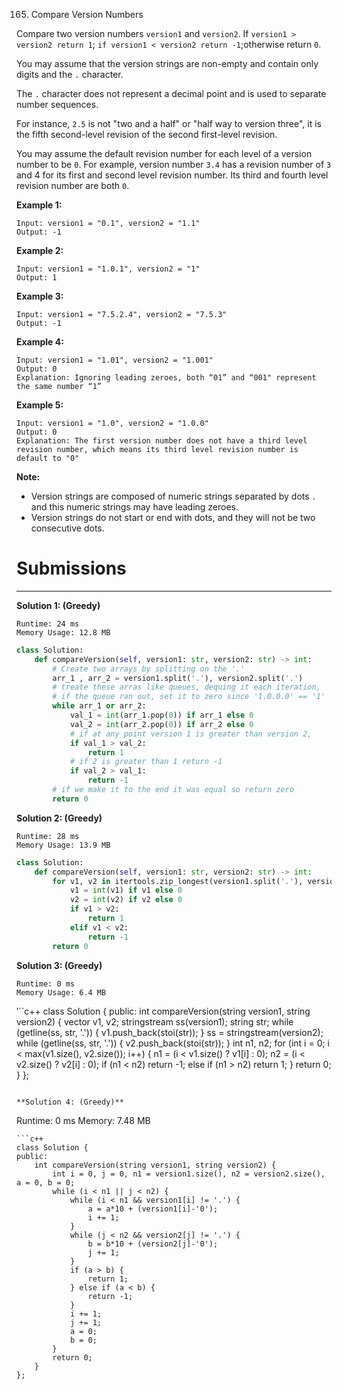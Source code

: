 165. Compare Version Numbers

Compare two version numbers `version1` and `version2`.
If `version1 > version2 return 1`; `if version1 < version2 return -1`;otherwise return `0`.

You may assume that the version strings are non-empty and contain only digits and the `.` character.

The `.` character does not represent a decimal point and is used to separate number sequences.

For instance, `2.5` is not "two and a half" or "half way to version three", it is the fifth second-level revision of the second first-level revision.

You may assume the default revision number for each level of a version number to be `0`. For example, version number `3.4` has a revision number of `3` and 4 for its first and second level revision number. Its third and fourth level revision number are both `0`.

 

**Example 1:**
```
Input: version1 = "0.1", version2 = "1.1"
Output: -1
```

**Example 2:**
```
Input: version1 = "1.0.1", version2 = "1"
Output: 1
```

**Example 3:**
```
Input: version1 = "7.5.2.4", version2 = "7.5.3"
Output: -1
```

**Example 4:**
```
Input: version1 = "1.01", version2 = "1.001"
Output: 0
Explanation: Ignoring leading zeroes, both “01” and “001" represent the same number “1”
```

**Example 5:**
```
Input: version1 = "1.0", version2 = "1.0.0"
Output: 0
Explanation: The first version number does not have a third level revision number, which means its third level revision number is default to "0"
```

**Note:**

* Version strings are composed of numeric strings separated by dots `.` and this numeric strings may have leading zeroes.
* Version strings do not start or end with dots, and they will not be two consecutive dots.

# Submissions
---
**Solution 1: (Greedy)**
```
Runtime: 24 ms
Memory Usage: 12.8 MB
```
```python
class Solution:
    def compareVersion(self, version1: str, version2: str) -> int:
        # Create two arrays by splitting on the '.'
        arr_1 , arr_2 = version1.split('.'), version2.split('.')
        # treate these arras like queues, dequing it each iteration, 
        # if the queue ran out, set it to zero since '1.0.0.0' == '1'
        while arr_1 or arr_2:
            val_1 = int(arr_1.pop(0)) if arr_1 else 0
            val_2 = int(arr_2.pop(0)) if arr_2 else 0
            # if at any point version 1 is greater than version 2, 
            if val_1 > val_2:
                return 1
            # if 2 is greater than 1 return -1
            if val_2 > val_1:
                return -1
        # if we make it to the end it was equal so return zero 
        return 0
```

**Solution 2: (Greedy)**
```
Runtime: 28 ms
Memory Usage: 13.9 MB
```
```python
class Solution:
    def compareVersion(self, version1: str, version2: str) -> int:
        for v1, v2 in itertools.zip_longest(version1.split('.'), version2.split('.')):
            v1 = int(v1) if v1 else 0
            v2 = int(v2) if v2 else 0
            if v1 > v2:
                return 1
            elif v1 < v2:
                return -1
        return 0
```

**Solution 3: (Greedy)**
```
Runtime: 0 ms
Memory Usage: 6.4 MB
```
‵``c++
class Solution {
public:
    int compareVersion(string version1, string version2) {
        vector<int> v1, v2;
        stringstream ss(version1);
        string str;
        while (getline(ss, str, '.')) {
            v1.push_back(stoi(str));
        }
        ss = stringstream(version2);
        while (getline(ss, str, '.')) {
            v2.push_back(stoi(str));
        }
        int n1, n2;
        for (int i = 0; i < max(v1.size(), v2.size()); i++) {
            n1 = (i < v1.size() ? v1[i] : 0);
            n2 = (i < v2.size() ? v2[i] : 0);
            if (n1 < n2)
                return -1;
            else if (n1 > n2)
                return 1;
        }
        return 0;
    }
};
```

**Solution 4: (Greedy)**
```
Runtime: 0 ms
Memory: 7.48 MB
```
```c++
class Solution {
public:
    int compareVersion(string version1, string version2) {
        int i = 0, j = 0, n1 = version1.size(), n2 = version2.size(), a = 0, b = 0; 
        while (i < n1 || j < n2) {
            while (i < n1 && version1[i] != '.') {
                a = a*10 + (version1[i]-'0');
                i += 1;
            }
            while (j < n2 && version2[j] != '.') {
                b = b*10 + (version2[j]-'0');
                j += 1;
            }
            if (a > b) {
                return 1;
            } else if (a < b) {
                return -1;
            }
            i += 1;
            j += 1;
            a = 0;
            b = 0;
        }
        return 0; 
    }
};
```
